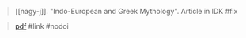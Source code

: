 > [[nagy-j]]. "Indo-European and Greek Mythology". Article in IDK #fix 

> [pdf](a/nagy-j1990.pdf)
> #link #nodoi 